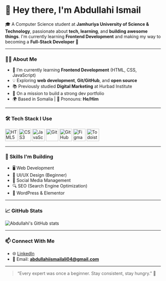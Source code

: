 # 👋 Hey there, I'm Abdullahi Ismail

🎓 A Computer Science student at **Jamhuriya University of Science & Technology**, passionate about **tech, learning**, and **building awesome things**. I'm currently learning **Frontend Development** and making my way to becoming a **Full-Stack Developer** 🚀

---

### 👨‍💻 About Me
- 🌱 I’m currently learning **Frontend Development** (HTML, CSS, JavaScript)
- 💡 Exploring **web development**, **Git/GitHub**, and **open source**
- 📚 Previously studied **Digital Marketing** at Hurbad Institute
- 🎯 On a mission to build a strong dev portfolio
- 🌍 Based in Somalia | 💬 Pronouns: **He/Him**

---

### 🛠️ Tech Stack I Use
<p align="left">
  <img src="https://cdn.jsdelivr.net/gh/devicons/devicon/icons/html5/html5-original.svg" width="40" alt="HTML5"/>
  <img src="https://cdn.jsdelivr.net/gh/devicons/devicon/icons/css3/css3-original.svg" width="40" alt="CSS3"/>
  <img src="https://cdn.jsdelivr.net/gh/devicons/devicon/icons/javascript/javascript-original.svg" width="40" alt="JavaScript"/>
  <img src="https://cdn.jsdelivr.net/gh/devicons/devicon/icons/git/git-original.svg" width="40" alt="Git"/>
  <img src="https://cdn.jsdelivr.net/gh/devicons/devicon/icons/github/github-original.svg" width="40" alt="GitHub"/>
  <img src="https://cdn.jsdelivr.net/gh/devicons/devicon/icons/figma/figma-original.svg" width="40" alt="Figma"/>
  <img src="https://cdn-icons-png.flaticon.com/512/5968/5968831.png" width="40" alt="Todoist" title="ToDoist"/>
</p>


---

### 🔧 Skills I'm Building
- 🖥️ Web Development  
- 🎨 UI/UX Design (Beginner)  
- 📱 Social Media Management  
- 🔍 SEO (Search Engine Optimization)  
- 🧩 WordPress & Elementor

---

### 📈 GitHub Stats
![Abdullahi's GitHub stats](https://github-readme-stats.vercel.app/api?username=AbdullahiIsmail04&show_icons=true&theme=dracula)

---

### 📫 Connect With Me
- 🌐 [LinkedIn](https://www.linkedin.com/in/abdullahi-ismail-ali-50040b313/)
- 📧 Email: **abdullahiismailali04@gmail.com**

---

> “Every expert was once a beginner. Stay consistent, stay hungry.” 🚀
